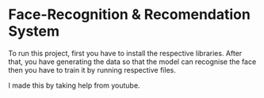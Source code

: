 # Face-Recognition & Recomendation System

To run this project, first you have to install the respective libraries. After that, you have generating the data so that the model can recognise the face then you have to train it by running respective files.

I made this by taking help from youtube.
